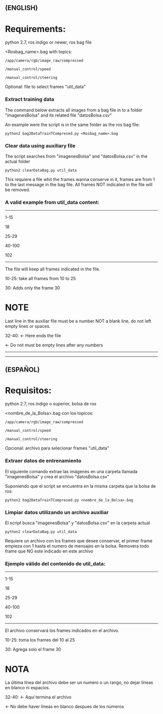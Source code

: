 ## (ENGLISH)
# Requirements:
python 2.7, ros indigo or newer, ros bag file

<Rosbag_name>.bag with topics:

	/app/camera/rgb/image_raw/compressed
	
	/manual_control/speed
	
	/manual_control/steering


Optional: file to select frames "util_data"

### Extract training data
The command below extracts all images from a bag file in to a folder
"imagenesBolsa" and its related file "datosBolsa.csv"

An example were the script is in the same folder as the ros bag file:
```
python2 bag2DataTrainTCompresed.py <Rosbag_name>.bag
```

### Clear data using auxiliary file
The script searches from "imagenesBolsa" and "datosBolsa.csv" in the actual folder
```
python2 clearDataBag.py util_data
```
This requiere a file whit the frames wanna conserve in it,
frames are from 1 to the last message in the bag file.
All frames NOT indicated in the file will be removed.
 

### A valid example from util_data content:
----
1-15

18

25-29

40-100

102

----

The file will keep all frames indicated in the file.

10-25: take all frames from 10 to 25

30: Adds only the frame 30

# NOTE
Last line in the auxiliar file must be a number NOT a blank line, do not left empty lines or spaces.

32-40: <- Here ends the file

<- Do not must be empty lines after any numbers

_______________________________
_______________________________
## (ESPAÑOL)
# Requisitos:
python 2.7, ros indigo o superior, bolsa de ros

<nombre_de_la_Bolsa>.bag con los topicos:

	/app/camera/rgb/image_raw/compressed
	
	/manual_control/speed
	
	/manual_control/steering


Opcional: archivo para selecionar frames "util_data"

### Extraer datos de entrenamiento
El siguiente comando extrae las imágenes en una carpeta llamada 
"imagenesBolsa" y crea el archivo "datosBolsa.csv"

Suponiendo que el script se encuentra en la misma carpeta que la bolsa de ros:
```
python2 bag2DataTrainTCompresed.py <nombre_de_la_Bolsa>.bag
```

### Limpiar datos utilizando un archivo auxiliar
El script busca "imagenesBolsa" y "datosBolsa.csv" en la carpeta actual
```
python2 clearDataBag.py util_data
```
Requiere un archivo con los frames que desee conservar,
el primer frame empieza con 1 hasta el numero de mensajes en la bolsa.
Removera todo frame que NO este indicado en este archivo 

### Ejemplo válido del contenido de util_data:
----
1-15

18

25-29

40-100

102

----

El archivo conservará los frames indicados en el archivo.

10-25: toma los frames del 10 al 25

30: Agrega solo el frame 30

# NOTA
La última línea del archivo debe ser un numero o un rango, no dejar líneas en blanco ni espacios.

32-40: <- Aquí termina el archivo

<- No debe haver líneas en blanco despues de los números

